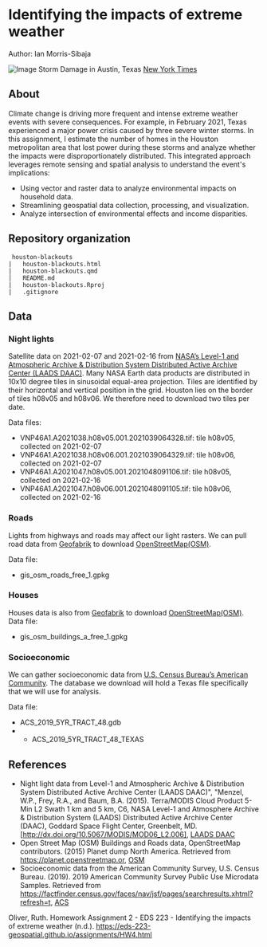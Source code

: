 # Identifying the impacts of extreme weather
Author: Ian Morris-Sibaja

![Image](https://static01.nyt.com/images/2021/02/19/us/19texas-victims-new/merlin_183952452_17e0e49e-df85-4d90-bfac-3468a4ee3513-superJumbo.jpg?quality=75&auto=webp) Storm Damage in Austin, Texas [New York Times](https://www.nytimes.com/2021/02/19/us/texas-deaths-winter-storm.html)

## About
Climate change is driving more frequent and intense extreme weather events with severe consequences. For example, in February 2021, Texas experienced a major power crisis caused by three severe winter storms. In this assignment, I estimate the number of homes in the Houston metropolitan area that lost power during these storms and analyze whether the impacts were disproportionately distributed. This integrated approach leverages remote sensing and spatial analysis to understand the event's implications:

-   Using vector and raster data to analyze environmental impacts on household data.
-   Streamlining geospatial data collection, processing, and visualization.
-   Analyze intersection of environmental effects and income disparities.

## Repository organization
```
 houston-blackouts
|   houston-blackouts.html
|   houston-blackouts.qmd
│   README.md
|   houston-blackouts.Rproj
|   .gitignore 

```

## Data
### Night lights

Satellite data on 2021-02-07 and 2021-02-16 from [NASA’s Level-1 and Atmospheric Archive & Distribution System Distributed Active Archive Center (LAADS DAAC)](https://ladsweb.modaps.eosdis.nasa.gov/). Many NASA Earth data products are distributed in 10x10 degree tiles in sinusoidal equal-area projection. Tiles are identified by their horizontal and vertical position in the grid. Houston lies on the border of tiles h08v05 and h08v06. We therefore need to download two tiles per date.

Data files:

- VNP46A1.A2021038.h08v05.001.2021039064328.tif: tile h08v05, collected on 2021-02-07
- VNP46A1.A2021038.h08v06.001.2021039064329.tif: tile h08v06, collected on 2021-02-07
- VNP46A1.A2021047.h08v05.001.2021048091106.tif: tile h08v05, collected on 2021-02-16
- VNP46A1.A2021047.h08v06.001.2021048091105.tif: tile h08v06, collected on 2021-02-16


### Roads
Lights from highways and roads may affect our light rasters. We can pull road data from [Geofabrik](https://download.geofabrik.de/) to download [OpenStreetMap(OSM)](https://planet.openstreetmap.org/).

Data file: 
- gis_osm_roads_free_1.gpkg 

### Houses
Houses data is also from [Geofabrik](https://download.geofabrik.de/) to download [OpenStreetMap(OSM)](https://planet.openstreetmap.org/). 
Data file: 
- gis_osm_buildings_a_free_1.gpkg

### Socioeconomic
We can gather socioeconomic data from [U.S. Census Bureau’s American Community](https://www.census.gov/programs-surveys/acs). The database we download will hold a Texas file specifically that we will use for analysis.

Data file: 
- ACS_2019_5YR_TRACT_48.gdb
- - ACS_2019_5YR_TRACT_48_TEXAS

## References

- Night light data from Level-1 and Atmospheric Archive & Distribution System Distributed Active Archive Center (LAADS DAAC)", "Menzel, W.P., Frey, R.A., and Baum, B.A. (2015). Terra/MODIS Cloud Product 5-Min L2 Swath 1 km and 5 km, C6, NASA Level-1 and Atmosphere Archive & Distribution System (LAADS) Distributed Active Archive Center (DAAC), Goddard Space Flight Center, Greenbelt, MD. [http://dx.doi.org/10.5067/MODIS/MOD06_L2.006], [LAADS DAAC](https://ladsweb.modaps.eosdis.nasa.gov/)
- Open Street Map (OSM) Buildings and Roads data, OpenStreetMap contributors. (2015) Planet dump North America. Retrieved from https://planet.openstreetmap.or, [OSM](https://planet.openstreetmap.org/)
- Socioeconomic data from the American Community Survey, U.S. Census Bureau. (2019). 2019 American Community Survey Public Use Microdata Samples.  Retrieved from https://factfinder.census.gov/faces/nav/jsf/pages/searchresults.xhtml?refresh=t, [ACS](https://www.census.gov/programs-surveys/acs/data.html)

Oliver, Ruth. Homework Assignment 2 - EDS 223 - Identifying the impacts of extreme weather (n.d.). https://eds-223-geospatial.github.io/assignments/HW4.html

